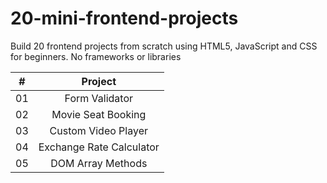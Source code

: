 # 20-mini-frontend-projects
Build 20 frontend projects from scratch using HTML5, JavaScript and CSS for beginners. No frameworks or libraries

|  #  |            Project             |
| :-: | :----------------------------: | 
| 01  | Form Validator |
| 02  | Movie Seat Booking |
| 03  | Custom Video Player |
| 04  | Exchange Rate Calculator |
| 05  | DOM Array Methods |